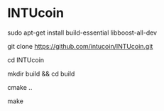 # INTUcoin
sudo apt-get install build-essential libboost-all-dev 

git clone https://github.com/intucoin/INTUcoin.git

cd INTUcoin 

mkdir build && cd build

cmake ..

make
